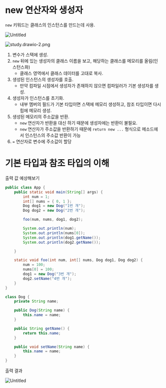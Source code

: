 # new 연산자와 생성자

`new` 키워드는 클래스의 인스턴스를 만드는데 사용.

![Untitled](https://s3.us-west-2.amazonaws.com/secure.notion-static.com/d4559f62-c0ab-4a8a-a812-d6701e25f094/Untitled.png?X-Amz-Algorithm=AWS4-HMAC-SHA256&X-Amz-Content-Sha256=UNSIGNED-PAYLOAD&X-Amz-Credential=AKIAT73L2G45EIPT3X45%2F20221104%2Fus-west-2%2Fs3%2Faws4_request&X-Amz-Date=20221104T085547Z&X-Amz-Expires=86400&X-Amz-Signature=70b2f8a9f3cf3cab03b519d118fb8caec102edb867aad99dd87ef3e08af6a29d&X-Amz-SignedHeaders=host&response-content-disposition=filename%3D%22Untitled.png%22&x-id=GetObject)

![study.drawio-2.png](https://s3.us-west-2.amazonaws.com/secure.notion-static.com/480b4692-f59c-4136-b9a8-361465cfb208/study.drawio-2.png?X-Amz-Algorithm=AWS4-HMAC-SHA256&X-Amz-Content-Sha256=UNSIGNED-PAYLOAD&X-Amz-Credential=AKIAT73L2G45EIPT3X45%2F20221104%2Fus-west-2%2Fs3%2Faws4_request&X-Amz-Date=20221104T085602Z&X-Amz-Expires=86400&X-Amz-Signature=9e6dc06d87938a67301e4da7d29401074f374229283c328e4041ec4dcda7dd2b&X-Amz-SignedHeaders=host&response-content-disposition=filename%3D%22study.drawio-2.png%22&x-id=GetObject)

1. 변수가 스택에 생성.
2. `new` 뒤에 있는 생성자의 클래스 이름을 보고, 해당하는 클래스를 메모리를 올림(인스턴스화)
   - 클래스 영역에서 클래스 데이터를 고대로 복사.
3. 생성된 인스턴스의 생성자를 호출.
   - 만약 컴파일 시점에서 생성자가 존재하지 않으면 컴파일러가 기본 생성자를 생성.
4. 생성자가 인스턴스를 초기화.
   - 내부 멤버의 필드가 기본 타입이면 스택에 메모리 생성하고, 참조 타입이면 다시 힙에 메모리 생성.
5. 생성된 메모리의 주소값을 반환.
   - `new` 연산자가 반환을 대신 하기 때문에 생성자에는 반환이 불필요.
   - `new` 연산자가 주소값을 반환하기 때문에 `return new ...` 형식으로 메소드에서 인스턴스의 주소값 반환이 가능
6. `=` 연산자로 변수에 주소값이 할당

# 기본 타입과 참조 타입의 이해

출력 값 예상해보기

```java
public class App {
    public static void main(String[] args) {
        int num = 1;
        int[] nums = { 0, 1 };
        Dog dog1 = new Dog("1번 개");
        Dog dog2 = new Dog("2번 개");

        foo(num, nums, dog1, dog2);

        System.out.println(num);
        System.out.println(nums[0]);
        System.out.println(dog1.getName());
        System.out.println(dog2.getName());

    }

    static void foo(int num, int[] nums, Dog dog1, Dog dog2) {
        num = 100;
        nums[0] = 100;
        dog1 = new Dog("3번 개");
        dog2.setName("4번 개");
    }
}

class Dog {
    private String name;

    public Dog(String name) {
        this.name = name;
    }

    public String getName() {
        return this.name;
    }

    public void setName(String name) {
        this.name = name;
    }
}
```

출력 결과

![Untitled](https://s3.us-west-2.amazonaws.com/secure.notion-static.com/07f32593-686b-43b2-8ae1-4fa159aa5525/Untitled.png?X-Amz-Algorithm=AWS4-HMAC-SHA256&X-Amz-Content-Sha256=UNSIGNED-PAYLOAD&X-Amz-Credential=AKIAT73L2G45EIPT3X45%2F20221104%2Fus-west-2%2Fs3%2Faws4_request&X-Amz-Date=20221104T085623Z&X-Amz-Expires=86400&X-Amz-Signature=0e50370fdd83f818bf797b89d0496fb22a278a69b49b8c2575b1904c4134ef1f&X-Amz-SignedHeaders=host&response-content-disposition=filename%3D%22Untitled.png%22&x-id=GetObject)
